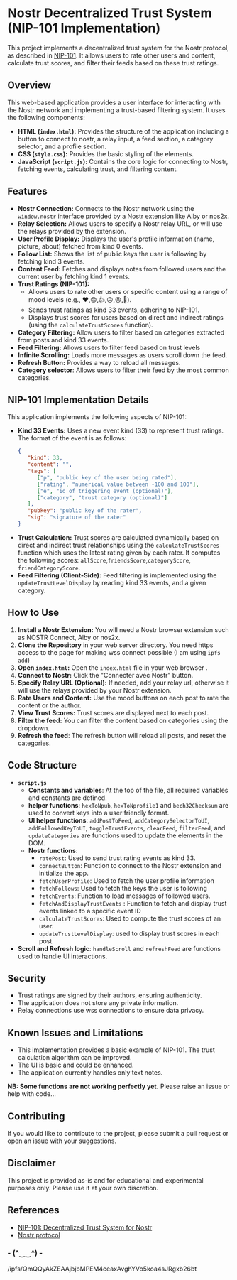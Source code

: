 # Nostr Decentralized Trust System (NIP-101 Implementation)

This project implements a decentralized trust system for the Nostr protocol, as described in [NIP-101](https://github.com/papiche/nostr-nips/blob/NIP-101/101.md). It allows users to rate other users and content, calculate trust scores, and filter their feeds based on these trust ratings.

## Overview

This web-based application provides a user interface for interacting with the Nostr network and implementing a trust-based filtering system. It uses the following components:

*   **HTML (`index.html`):** Provides the structure of the application including a button to connect to nostr, a relay input, a feed section, a category selector, and a profile section.
*   **CSS (`style.css`):** Provides the basic styling of the elements.
*   **JavaScript (`script.js`):** Contains the core logic for connecting to Nostr, fetching events, calculating trust, and filtering content.

## Features

*   **Nostr Connection:** Connects to the Nostr network using the `window.nostr` interface provided by a Nostr extension like Alby or nos2x.
*   **Relay Selection:** Allows users to specify a Nostr relay URL, or will use the relays provided by the extension.
*   **User Profile Display:** Displays the user's profile information (name, picture, about) fetched from kind 0 events.
*   **Follow List:** Shows the list of public keys the user is following by fetching kind 3 events.
*   **Content Feed:** Fetches and displays notes from followed users and the current user by fetching kind 1 events.
*   **Trust Ratings (NIP-101):**
    *   Allows users to rate other users or specific content using a range of mood levels (e.g., ❤️,😊,👍,😐,😠,🤬).
    *   Sends trust ratings as kind 33 events, adhering to NIP-101.
    *   Displays trust scores for users based on direct and indirect ratings (using the `calculateTrustScores` function).
*    **Category Filtering:** Allow users to filter based on categories extracted from posts and kind 33 events.
*   **Feed Filtering:** Allows users to filter feed based on trust levels
*   **Infinite Scrolling:** Loads more messages as users scroll down the feed.
*   **Refresh Button:** Provides a way to reload all messages.
*  **Category selector**: Allows users to filter their feed by the most common categories.


## NIP-101 Implementation Details

This application implements the following aspects of NIP-101:

*   **Kind 33 Events:** Uses a new event kind (33) to represent trust ratings. The format of the event is as follows:
    ```json
    {
       "kind": 33,
       "content": "",
       "tags": [
          ["p", "public key of the user being rated"],
          ["rating", "numerical value between -100 and 100"],
          ["e", "id of triggering event (optional)"],
          ["category", "trust category (optional)"]
       ],
       "pubkey": "public key of the rater",
       "sig": "signature of the rater"
    }
    ```
*   **Trust Calculation:** Trust scores are calculated dynamically based on direct and indirect trust relationships using the `calculateTrustScores` function which uses the latest rating given by each rater. It computes the following scores: `allScore`,`friendsScore`,`categoryScore`, `friendCategoryScore`.
*   **Feed Filtering (Client-Side):** Feed filtering is implemented using the `updateTrustLevelDisplay` by reading kind 33 events, and a given category.

## How to Use

1.  **Install a Nostr Extension:** You will need a Nostr browser extension such as NOSTR Connect, Alby or nos2x.
2.  **Clone the Repository** in your web server directory. You need https access to the page for making wss connect possible (I am using ```ipfs add```)
3.  **Open `index.html`:** Open the `index.html` file in your web browser .
4.  **Connect to Nostr:** Click the "Connecter avec Nostr" button.
5.  **Specify Relay URL (Optional):** If needed, add your relay url, otherwise it will use the relays provided by your Nostr extension.
6.  **Rate Users and Content:** Use the mood buttons on each post to rate the content or the author.
7.  **View Trust Scores:** Trust scores are displayed next to each post.
8.  **Filter the feed:** You can filter the content based on categories using the dropdown.
9.  **Refresh the feed**: The refresh button will reload all posts, and reset the categories.

## Code Structure

*   **`script.js`**
    *   **Constants and variables**: At the top of the file, all required variables and constants are defined.
    *   **helper functions**: `hexToNpub`, `hexToNprofile1` and `bech32Checksum` are used to convert keys into a user friendly format.
    *   **UI helper functions**: `addPostToFeed`, `addCategorySelectorToUI`, `addFollowedKeyToUI`, `toggleTrustEvents`, `clearFeed`, `filterFeed`, and `updateCategories` are functions used to update the elements in the DOM.
    *   **Nostr functions**:
        *   `ratePost`: Used to send trust rating events as kind 33.
        *   `connectButton`: Function to connect to the Nostr extension and initialize the app.
         *   `fetchUserProfile`: Used to fetch the user profile information
          *   `fetchFollows`: Used to fetch the keys the user is following
           *  `fetchEvents`: Function to load messages of followed users.
        * `fetchAndDisplayTrustEvents` : Function to fetch and display trust events linked to a specific event ID
         *   `calculateTrustScores`: Used to compute the trust scores of an user.
         * `updateTrustLevelDisplay`: used to display trust scores in each post.
   *   **Scroll and Refresh logic**: `handleScroll` and `refreshFeed` are functions used to handle UI interactions.

## Security

*   Trust ratings are signed by their authors, ensuring authenticity.
*   The application does not store any private information.
*    Relay connections use wss connections to ensure data privacy.

## Known Issues and Limitations

*   This implementation provides a basic example of NIP-101. The trust calculation algorithm can be improved.
*   The UI is basic and could be enhanced.
*   The application currently handles only text notes.

**NB: Some functions are not working perfectly yet.** Please raise an issue or help with code...

## Contributing

If you would like to contribute to the project, please submit a pull request or open an issue with your suggestions.

## Disclaimer

This project is provided as-is and for educational and experimental purposes only. Please use it at your own discretion.

## References

*   [NIP-101: Decentralized Trust System for Nostr](https://github.com/papiche/nostr-nips/blob/NIP-101/101.md)
*   [Nostr protocol](https://github.com/nostr-protocol)
### - (^‿‿^) - 
/ipfs/QmQQyAkZEAAjbjbMPEM4ceaxAvghYVo5koa4sJRgxb26bt

